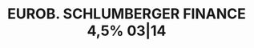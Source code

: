 ---
layout: asset
title: EUROB. SCHLUMBERGER FINANCE 4,5% 03|14                      
isin: XS0418799630
---